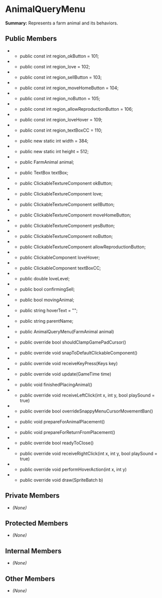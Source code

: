 # AnimalQueryMenu

**Summary:** Represents a farm animal and its behaviors.

## Public Members
- - public const int region_okButton = 101;
- - public const int region_love = 102;
- - public const int region_sellButton = 103;
- - public const int region_moveHomeButton = 104;
- - public const int region_noButton = 105;
- - public const int region_allowReproductionButton = 106;
- - public const int region_loveHover = 109;
- - public const int region_textBoxCC = 110;
- - public new static int width = 384;
- - public new static int height = 512;
- - public FarmAnimal animal;
- - public TextBox textBox;
- - public ClickableTextureComponent okButton;
- - public ClickableTextureComponent love;
- - public ClickableTextureComponent sellButton;
- - public ClickableTextureComponent moveHomeButton;
- - public ClickableTextureComponent yesButton;
- - public ClickableTextureComponent noButton;
- - public ClickableTextureComponent allowReproductionButton;
- - public ClickableComponent loveHover;
- - public ClickableComponent textBoxCC;
- - public double loveLevel;
- - public bool confirmingSell;
- - public bool movingAnimal;
- - public string hoverText = "";
- - public string parentName;
- - public AnimalQueryMenu(FarmAnimal animal)
- - public override bool shouldClampGamePadCursor()
- - public override void snapToDefaultClickableComponent()
- - public override void receiveKeyPress(Keys key)
- - public override void update(GameTime time)
- - public void finishedPlacingAnimal()
- - public override void receiveLeftClick(int x, int y, bool playSound = true)
- - public override bool overrideSnappyMenuCursorMovementBan()
- - public void prepareForAnimalPlacement()
- - public void prepareForReturnFromPlacement()
- - public override bool readyToClose()
- - public override void receiveRightClick(int x, int y, bool playSound = true)
- - public override void performHoverAction(int x, int y)
- - public override void draw(SpriteBatch b)

## Private Members
- *(None)*

## Protected Members
- *(None)*

## Internal Members
- *(None)*

## Other Members
- *(None)*
